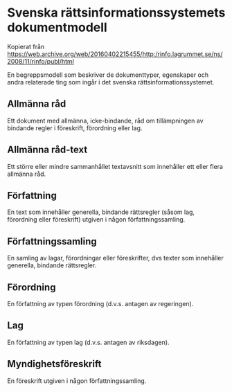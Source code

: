 # Svenska rättsinformationssystemets dokumentmodell

Kopierat från https://web.archive.org/web/20160402215455/http:/rinfo.lagrummet.se/ns/2008/11/rinfo/publ/html

En begreppsmodell som beskriver de dokumenttyper, egenskaper och andra relaterade ting som ingår i det svenska rättsinformationssystemet.

## Allmänna råd

Ett dokument med allmänna, icke-bindande, råd om tillämpningen av bindande regler i föreskrift, förordning eller 
lag.

## Allmänna råd-text

Ett större eller mindre sammanhållet textavsnitt som innehåller ett eller flera allmänna råd.

## Författning

En text som innehåller generella, bindande rättsregler (såsom lag, förordning eller föreskrift) utgiven i någon författningssamling.

## Författningssamling

En samling av lagar, förordningar eller föreskrifter, dvs texter som innehåller generella, bindande rättsregler.

## Förordning

En författning av typen förordning (d.v.s. antagen av regeringen).

## Lag

En författning av typen lag (d.v.s. antagen av riksdagen).

## Myndighetsföreskrift

En föreskrift utgiven i någon författningssamling.

